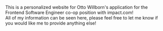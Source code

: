 This is a personalized website for Otto Willborn's application for the Frontend Software Engineer co-op position with impact.com!  
All of my information can be seen here, please feel free to let me know if you would like me to provide anything else!
